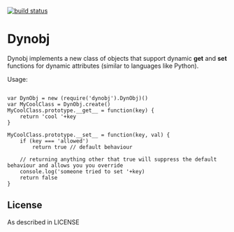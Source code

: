 [![build status](https://secure.travis-ci.org/kudige/dynobj.png)](http://travis-ci.org/kudige/dynobj)
# Dynobj

Dynobj implements a new class of objects that support dynamic __get__ and __set__ functions
for dynamic attributes (similar to languages like Python).

Usage:

<pre><code>
var DynObj = new (require('dynobj').DynObj)()
var MyCoolClass = DynObj.create()
MyCoolClass.prototype.__get__ = function(key) {
	return 'cool '+key
}

MyCoolClass.prototype.__set__ = function(key, val) {
    if (key === 'allowed')
	    return true // default behaviour

    // returning anything other that true will suppress the default behaviour and allows you you override
    console.log('someone tried to set '+key)
    return false
}
</code></pre>

## License 
As described in LICENSE
